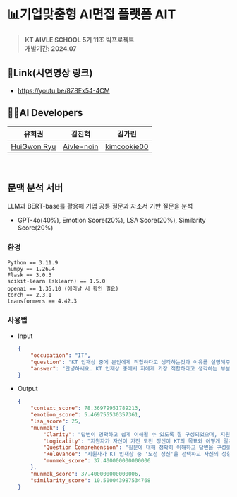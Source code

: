 # 📊기업맞춤형 AI면접 플랫폼 AIT
> **KT AIVLE SCHOOL 5기 11조 빅프로젝트**<br/> **개발기간: 2024.07**

## 🔗Link(시연영상 링크)
 - https://youtu.be/8Z8Ex54-4CM

## 👩‍💻AI Developers

|               유희권               |               김진혁               |               김가린               | 
| :---------------------------------: | :-------------------------------------: | :-------------------------------------: |
| [HuiGwon Ryu](https://github.com/AnthonyRyu) | [Aivle-noin](https://github.com/Aivle-noin) | [kimcookie00](https://github.com/kimcookie00) |
<br>

## 문맥 분석 서버
LLM과 BERT-base를 활용해 기업 공통 질문과 자소서 기반 질문을 분석
- GPT-4o(40%), Emotion Score(20%), LSA Score(20%), Similarity Score(20%)

### 환경
```
Python == 3.11.9    
numpy == 1.26.4   
Flask == 3.0.3   
scikit-learn (sklearn) == 1.5.0   
openai == 1.35.10 (에러날 시 확인 필요)   
torch == 2.3.1   
transformers == 4.42.3
```

### 사용법

- Input
    ```Json
    {
        "occupation": "IT",
        "question": "KT 인재상 중에 본인에게 적합하다고 생각하는것과 이유를 설명해주세요",
        "answer": "안녕하세요. KT 인재상 중에서 저에게 가장 적합하다고 생각하는 부분은 도전 정신입니다. 저는 항상 새로운 도전과 목표를 설정하며 성장을 추구하는 사람입니다. 예를 들어, 대학 시절에는 학업과 병행하여 다양한 프로젝트와 인턴십에 참여하면서 실무 경험을 쌓았습니다. 이러한 경험들은 저의 문제 해결 능력과 창의성을 크게 향상시켜 주었고, 이는 곧 KT의 혁신적인 사업 환경에서도 큰 도움이 될 것이라고 생각합니다. 또한, 저는 변화에 빠르게 적응하며 새로운 기술과 트렌드를 학습하는 것을 즐깁니다. KT는 빠르게 변화하는 ICT 산업의 선두주자로서 지속적인 혁신과 발전을 추구하는 기업입니다. 따라서 저의 도전 정신과 학습 능력은 KT의 목표와 매우 부합한다고 생각합니다. 마지막으로, 도전 정신은 팀워크와 협업에서도 중요한 요소라고 생각합니다. 저는 다양한 팀 프로젝트를 통해 협력하고 소통하는 능력을 키워왔으며, 이를 바탕으로 KT의 다양한 부서와 협력하여 성공적인 결과를 만들어낼 자신이 있습니다. 감사합니다."
    }
    ```
- Output
    ```Json
    {
        "context_score": 78.36979951789213,
        "emotion_score": 5.469755530357361,
        "lsa_score": 25,
        "munmek": {
            "Clarity": "답변이 명확하고 쉽게 이해될 수 있도록 잘 구성되었으며, 지원자의 도전 정신과 이를 뒷받침하는 사례가 명료하게 제시되었습니다. 다만 명확성을 더 높이려면 구체적인 프로젝트 이름이나 인턴십 세부 내용을 추가하는 것이 바람직합니다.",
            "Logicality": "지원자가 자신이 가진 도전 정신이 KT의 목표와 어떻게 일치하는지를 논리적으로 설명했습니다. 대학 시절의 경험과 결과를 구체적으로 제시하여 논리적인 연관성을 높였으나, 더 다양한 사례가 있었다면 더 높은 점수를 줄 수 있었을 것입니다.",
            "Question Comprehension": "질문에 대해 정확히 이해하고 답변을 구성했으며, KT가 추구하는 인재상과 자신의 특성을 연결지어 설명한 점이 매우 좋았습니다. 다만, 약간의 추가 정보가 제공되었다면 최상의 점수를 받을 수 있을 것입니다.",
            "Relevance": "지원자가 KT 인재상 중 '도전 정신'을 선택하고 자신의 성향과 경험을 구체적으로 설명하였습니다. KT의 혁신적이고 빠르게 변화하는 환경에 잘 맞는다고 평가했습니다. 점수를 내린 이유는 다루지 않은 다른 인재상의 요소가 있을 수 있다는 점입니다.",
            "munmek_score": 37.400000000000006
        },
        "munmek_score": 37.400000000000006,
        "similarity_score": 10.500043987534768
    }
    ```
